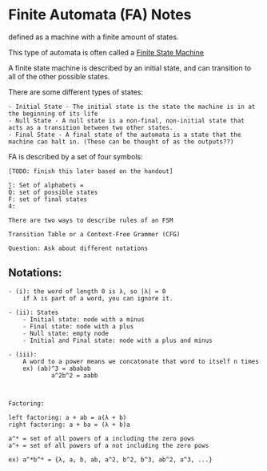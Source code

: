 # Finite Automata (FA) Notes

defined as a machine with a finite amount of states.

This type of automata is often called a [Finite State Machine](https://en.wikipedia.org/wiki/Finite-state_machine)

A finite state machine is described by an initial state, and can transition to all of the other possible states.

There are some different types of states:

	- Initial State - The initial state is the state the machine is in at the beginning of its life
	- Null State - A null state is a non-final, non-initial state that acts as a transition between two other states.
	- Final State - A final state of the automata is a state that the machine can halt in. (These can be thought of as the outputs??)

FA is described by a set of four symbols:

	[TODO: finish this later based on the handout]

	∑: Set of alphabets = 
	Q: set of possible states
	F: set of final states
	4: 

	There are two ways to describe rules of an FSM

	Transition Table or a Context-Free Grammer (CFG)

	Question: Ask about different notations


## Notations: 
	- (i): the word of length 0 is λ, so |λ| = 0
		if λ is part of a word, you can ignore it.

	- (ii): States
		- Initial state: node with a minus 
		- Final state: node with a plus
		- Null state: empty node
		- Initial and Final state: node with a plus and minus
	
	- (iii):
		A word to a power means we concatonate that word to itself n times
		ex) (ab)^3 = ababab
				a^2b^2 = aabb



	Factoring:
		
	left factoring: a + ab = a(λ + b)
	right factoring: a + ba = (λ + b)a

	a^* = set of all powers of a including the zero pows 
	a^+ = set of all powers of a not including the zero pows

	ex) a^*b^* = {λ, a, b, ab, a^2, b^2, b^3, ab^2, a^3, ...}


